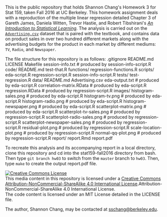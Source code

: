 This is the public repository that holds Shannon Chang's Homework 3 for Stat 159, taken 
Fall 2016 at UC Berkeley. This homework assignment deals with a reproduction of the 
multiple linear regression detailed Chapter 3 of Gareth James, Daniela Witten, Trevor 
Hastie, and Robert Tibshirani's 
[_An Introduction to Statistical Learning_](http://www-bcf.usc.edu/~gareth/ISL/ISLR%20First%20Printing.pdf). 
The analysis is carried out on the 
[`Advertising.csv`](http://www-bcf.usc.edu/~gareth/ISL/Advertising.csv) dataset 
that is paired with the textbook, and contains data on product sales in over two 
hundred different markets along with the advertising budgets for the product in 
each market by different mediums: `TV`, `Radio`, and `Newspaper`.  
  
The file structure for this repository is as follows: 
    .gitignore
    README.md
    LICENSE
    Makefile
    session-info.txt                     # produced by session-info-script.R
    code/
      README.md
      test-that.R
      functions/
        regression-functions.R
      scripts/
        eda-script.R
        regression-script.R
        session-info-script.R
      tests/
        test-regression.R
    data/
      README.md
      Advertising.csv
      eda-output.txt                      # produced by eda-script.R
      correlation-matrix.RData            # produced by eda-script.R
      regression.RData                    # produced by regression-script.R
    images/
        histogram-sales.png                # produced by eda-script.R
        histogram-tv.png                   # produced by eda-script.R
        histogram-radio.png                # produced by eda-script.R
        histogram-newspaper.png            # produced by eda-script.R
        scatterplot-matrix.png             # produced by eda-script.R
        scatterplot-tv-sales.png           # produced by regression-script.R
        scatterplot-radio-sales.png        # produced by regression-script.R
        scatterplot-newspaper-sales.png    # produced by regression-script.R
        residual-plot.png                  # produced by regression-script.R
        scale-location-plot.png            # produced by regression-script.R
        normal-qq-plot.png                 # produced by regression-script.R
    report/
        report.Rmd
        report.pdf

  
To recreate this analysis and its accompanying report in a local directory, clone this 
repository and cd into the stat159-fall2016 directory from bash. Then type 
`git branch hw03` to switch from the `master` branch to `hw03`. Then, type `make` to 
create the output report.pdf file. 
  
<a rel="license" href="http://creativecommons.org/licenses/by-nc-sa/4.0/"><img alt="Creative Commons License" style="border-width:0" src="https://i.creativecommons.org/l/by-nc-sa/4.0/88x31.png" /></a><br />This media content in this repository is licensed under a <a rel="license" href="http://creativecommons.org/licenses/by-nc-sa/4.0/">Creative Commons Attribution-NonCommercial-ShareAlike 4.0 International License</a>.Attribution-NonCommercial-ShareAlike 4.0 International License</a>.  
The code content is licensed under an MIT License detailed in the LICENSE file. 

The author, Shannon Chang, may be contacted at sschang@berkeley.edu.